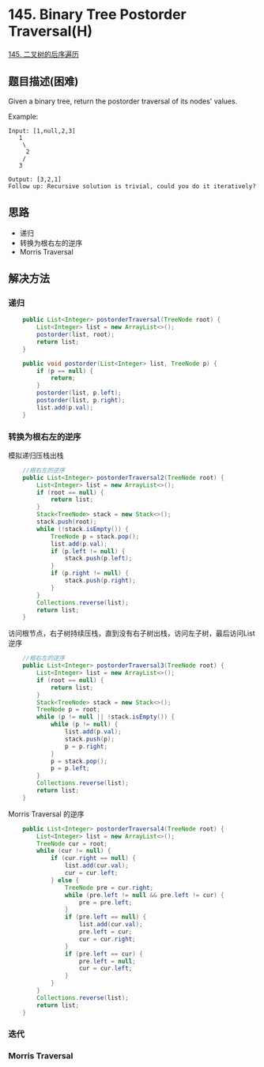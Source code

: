 # 145. Binary Tree Postorder Traversal(H)


[145. 二叉树的后序遍历](https://leetcode-cn.com/problems/binary-tree-postorder-traversal/)


## 题目描述(困难)

Given a binary tree, return the postorder traversal of its nodes' values.

Example:
```
Input: [1,null,2,3]
   1
    \
     2
    /
   3

Output: [3,2,1]
Follow up: Recursive solution is trivial, could you do it iteratively?

```

## 思路

- 递归
- 转换为根右左的逆序
- Morris Traversal


## 解决方法



### 递归

```java
    public List<Integer> postorderTraversal(TreeNode root) {
        List<Integer> list = new ArrayList<>();
        postorder(list, root);
        return list;
    }

    public void postorder(List<Integer> list, TreeNode p) {
        if (p == null) {
            return;
        }
        postorder(list, p.left);
        postorder(list, p.right);
        list.add(p.val);
    }

```

### 转换为根右左的逆序


模拟递归压栈出栈
```java
    //根右左的逆序
    public List<Integer> postorderTraversal2(TreeNode root) {
        List<Integer> list = new ArrayList<>();
        if (root == null) {
            return list;
        }
        Stack<TreeNode> stack = new Stack<>();
        stack.push(root);
        while (!stack.isEmpty()) {
            TreeNode p = stack.pop();
            list.add(p.val);
            if (p.left != null) {
                stack.push(p.left);
            }
            if (p.right != null) {
                stack.push(p.right);
            }
        }
        Collections.reverse(list);
        return list;
    }

```

访问根节点，右子树持续压栈，直到没有右子树出栈，访问左子树，最后访问List逆序

```java
    //根右左的逆序
    public List<Integer> postorderTraversal3(TreeNode root) {
        List<Integer> list = new ArrayList<>();
        if (root == null) {
            return list;
        }
        Stack<TreeNode> stack = new Stack<>();
        TreeNode p = root;
        while (p != null || !stack.isEmpty()) {
            while (p != null) {
                list.add(p.val);
                stack.push(p);
                p = p.right;
            }
            p = stack.pop();
            p = p.left;
        }
        Collections.reverse(list);
        return list;
    }
```

Morris Traversal 的逆序

```java
    public List<Integer> postorderTraversal4(TreeNode root) {
        List<Integer> list = new ArrayList<>();
        TreeNode cur = root;
        while (cur != null) {
            if (cur.right == null) {
                list.add(cur.val);
                cur = cur.left;
            } else {
                TreeNode pre = cur.right;
                while (pre.left != null && pre.left != cur) {
                    pre = pre.left;
                }
                if (pre.left == null) {
                    list.add(cur.val);
                    pre.left = cur;
                    cur = cur.right;
                }
                if (pre.left == cur) {
                    pre.left = null;
                    cur = cur.left;
                }
            }
        }
        Collections.reverse(list);
        return list;
    }
```


### 迭代


### Morris Traversal


```java
```





